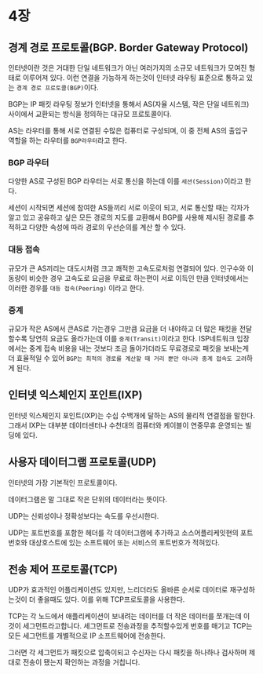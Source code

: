 # 4장
## 경계 경로 프로토콜(BGP. Border Gateway Protocol)
인터넷이란 것은 거대한 단일 네트워크가 아닌 여러가지의 소규모 네트워크가 모여진 형태로 이루어져 있다.
이런 연결을 가능하게 하는것이 인터넷 라우팅 표준으로 통하고 있는 `경계 경로 프로토콜(BGP)`이다.

BGP는 IP 패킷 라우팅 정보가 인터넷을 통해서 AS(자율 시스템, 작은 단일 네트워크) 사이에서 교환되는 방식을 정의하는 대규모 프로토콜이다.

AS는 라우터를 통해 서로 연결된 수많은 컴퓨터로 구성되며, 이 중 전체 AS의 출입구 역할을 하는 라우터를 `BGP라우터`라고 한다.

### BGP 라우터
다양한 AS로 구성된 BGP 라우터는 서로 통신을 하는데 이를 `세션(Session)`이라고 한다. 

세션이 시작되면 세션에 참여한 AS들끼리 서로 이웃이 되고, 서로 통신할 때는 각자가 알고 있고 공유하고 싶은 모든 경로의 지도를 교환해서 BGP를 사용해 제시된 경로를 추적하고 다양한 속성에 따라 경로의 우선순의를 계산 할 수 있다.

### 대등 접속
규모가 큰 AS끼리는  대도시처럼 크고 쾌적한 고속도로처럼 연결되어 있다. 인구수와 이동량이 비슷한 경우 고속도로 요금을 무료로 하는편이 서로 이득인 만큼 인터넷에서는 이러한 경우를 `대등 접속(Peering)` 이라고 한다.

### 중계
규모가 작은 AS에서 큰AS로 가는경우 그만큼 요금을 더 내야하고 더 많은 패킷을 전달할수록 당연히 요금도 올라가는데 이를 `중계(Transit)`이라고 한다. ISP네트워크 입장에서는 중계 접속 비용을 내는 것보다 조금 돌아가더라도 무료경로로 패킷을 보내는게 더 효율적일 수 있어 `BGP는 최적의 경로를 계산할 때 거리 뿐만 아니라 중계 접속도 고려`하게 된다.

## 인터넷 익스체인지 포인트(IXP)
인터넷 익스체인지 포인트(IXP)는 수십 수백개에 달하는 AS의 물리적 연결점을 말한다. 그래서 IXP는 대부분 데이터센터나 수천대의 컴퓨터와 케이블이 연중무휴 운영되는 빌딩에 있다.

## 사용자 데이터그램 프로토콜(UDP)
인터넷의 가장 기본적인 프로토콜이다.

데이터그램은 말 그대로 작은 단위의 데이터라는 뜻이다.

UDP는 신뢰성이나 정확성보다는 속도를 우선시한다.

UDP는 포트번호를 포함한 헤더를 각 데이터그램에 추가하고 소스어플리케잇현의 포트번호와 대상호스트에 있는 소프트웨어 또는 서비스의 포트번호가 적혀있다.

## 전송 제어 프로토콜(TCP)
UDP가 효과적인 어플리케이션도 있지만, 느리더라도 올바른 순서로 데이터로 재구성하는것이 더 좋을때도 있다. 이를 위해 TCP프로토콜을 사용한다.

TCP는 각 노드에서 애플리케이션이 보내려는 데이터를 더 작은 데이터를 쪼개는데 이것이 세그먼트라고합니다. 
세그먼트로 전송과정을 추적할수있게 번호를 매기고 TCP는 모든 세그먼트를 개별적으로 IP 소프트웨어에 전송한다.

그러면 각 세그먼트가 패킷으로 압축이되고 수신자는 다시 패킷을 하나하나 검사하며 제대로 전송이 됐는지 확인하는 과정을 거칩니다.
